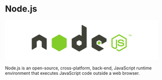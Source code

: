 # Node.js

![](../../../../.gitbook/assets/image%20%288%29.png)

Node.js is an open-source, cross-platform, back-end, JavaScript runtime environment that executes JavaScript code outside a web browser.



